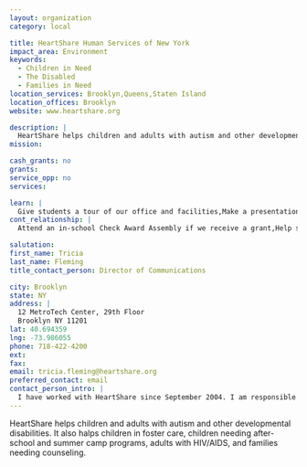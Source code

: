 ```yaml
---
layout: organization
category: local

title: HeartShare Human Services of New York
impact_area: Environment
keywords: 
  - Children in Need
  - The Disabled
  - Families in Need
location_services: Brooklyn,Queens,Staten Island
location_offices: Brooklyn
website: www.heartshare.org

description: |
  HeartShare helps children and adults with autism and other developmental disabilities. It also halps children in foster care, children needing after-school and summer camp programs, adults with HIV/AIDS, and families needing counseling.
mission: 

cash_grants: no
grants: 
service_opp: no
services: 

learn: |
  Give students a tour of our office and facilities,Make a presentation about our organization,Speak over the phone about our work
cont_relationship: |
  Attend an in-school Check Award Assembly if we receive a grant,Help students tell local newspapers and media about their grant and/or project with us

salutation: 
first_name: Tricia
last_name: Fleming
title_contact_person: Director of Communications

city: Brooklyn
state: NY
address: |
  12 MetroTech Center, 29th Floor  
  Brooklyn NY 11201
lat: 40.694359
lng: -73.986055
phone: 718-422-4200
ext: 
fax: 
email: tricia.fleming@heartshare.org
preferred_contact: email
contact_person_intro: |
  I have worked with HeartShare since September 2004. I am responsible for all of our contact with the media, our web site, our newsletters and brochures, and lots more.
---
```

HeartShare helps children and adults with autism and other developmental disabilities. It also halps children in foster care, children needing after-school and summer camp programs, adults with HIV/AIDS, and families needing counseling.
